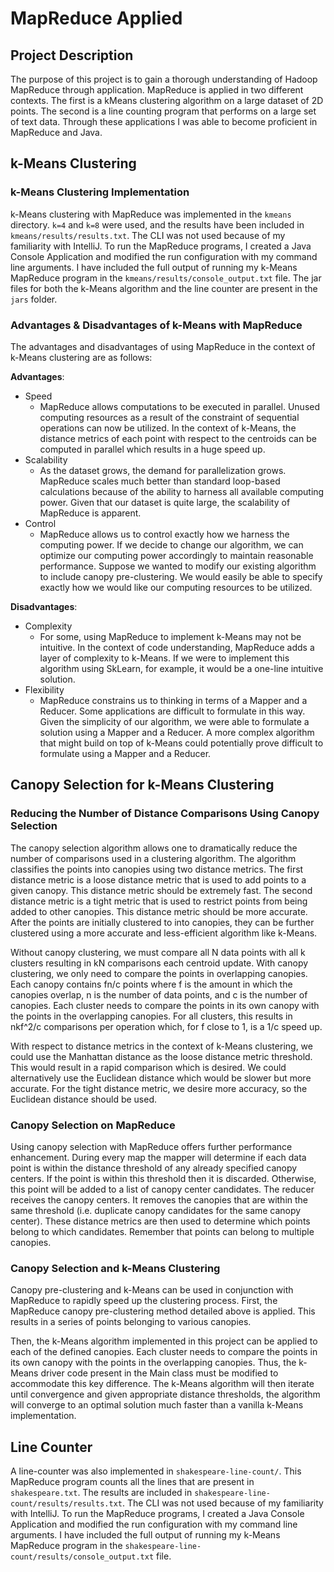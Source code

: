 # MapReduce Applied
## Project Description
The purpose of this project is to gain a thorough understanding of Hadoop MapReduce through application. MapReduce is applied in two different contexts. The first is a kMeans clustering algorithm on a large dataset of 2D points. The second is a line counting program that performs on a large set of text data. Through these applications I was able to become proficient in MapReduce and Java. 

## k-Means Clustering
### k-Means Clustering Implementation
k-Means clustering with MapReduce was implemented in the ```kmeans``` directory. ```k=4``` and ```k=8``` were used, and the results have been included in ```kmeans/results/results.txt```. The CLI was not used because of my familiarity with IntelliJ. To run the MapReduce programs, I created a Java Console Application and modified the run configuration with my command line arguments. I have included the full output of running my k-Means MapReduce program in the ```kmeans/results/console_output.txt``` file. The jar files for both the k-Means algorithm and the line counter are present in the ```jars``` folder. 

### Advantages & Disadvantages of k-Means with MapReduce
The advantages and disadvantages of using MapReduce in the context of k-Means clustering are as follows:  

**Advantages**: 
- Speed
    - MapReduce allows computations to be executed in parallel. Unused computing resources as a result of the constraint of sequential operations can now be utilized. In the context of k-Means, the distance metrics of each point with respect to the centroids can be computed in parallel which results in a huge speed up.
- Scalability
    - As the dataset grows, the demand for parallelization grows. MapReduce scales much better than standard loop-based calculations because of the ability to harness all available computing power. Given that our dataset is quite large, the scalability of MapReduce is apparent. 
- Control
    - MapReduce allows us to control exactly how we harness the computing power. If we decide to change our algorithm, we can optimize our computing power accordingly to maintain reasonable performance. Suppose we wanted to modify our existing algorithm to include canopy pre-clustering. We would easily be able to specify exactly how we would like our computing resources to be utilized. 

**Disadvantages**:
- Complexity
    - For some, using MapReduce to implement k-Means may not be intuitive. In the context of code understanding, MapReduce adds a layer of complexity to k-Means. If we were to implement this algorithm using SkLearn, for example, it would be a one-line intuitive solution.
- Flexibility
    - MapReduce constrains us to thinking in terms of a Mapper and a Reducer. Some applications are difficult to formulate in this way. Given the simplicity of our algorithm, we were able to formulate a solution using a Mapper and a Reducer. A more complex algorithm that might build on top of k-Means could potentially prove difficult to formulate using a Mapper and a Reducer.


## Canopy Selection for k-Means Clustering
### Reducing the Number of Distance Comparisons Using Canopy Selection
The canopy selection algorithm allows one to dramatically reduce the number of comparisons used in a clustering algorithm. The algorithm classifies the points into canopies using two distance metrics. The first distance metric is a loose distance metric that is used to add points to a given canopy. This distance metric should be extremely fast. The second distance metric is a tight metric that is used to restrict points from being added to other canopies. This distance metric should be more accurate. After the points are initially clustered to into canopies, they can be further clustered using a more accurate and less-efficient algorithm like k-Means. 

Without canopy clustering, we must compare all N data points with all k clusters resulting in kN comparisons each centroid update. With canopy clustering, we only need to compare the points in overlapping canopies. Each canopy contains fn/c points where f is the amount in which the canopies overlap, n is the number of data points, and c is the number of canopies. Each cluster needs to compare the points in its own canopy with the points in the overlapping canopies. For all clusters, this results in nkf^2/c comparisons per operation which, for f close to 1, is a 1/c speed up. 

With respect to distance metrics in the context of k-Means clustering, we could use the Manhattan distance as the loose distance metric threshold. This would result in a rapid comparison which is desired. We could alternatively use the Euclidean distance which would be slower but more accurate. For the tight distance metric, we desire more accuracy, so the Euclidean distance should be used. 

### Canopy Selection on MapReduce
Using canopy selection with MapReduce offers further performance enhancement. During every map the mapper will determine if each data point is within the distance threshold of any already specified canopy centers. If the point is within this threshold then it is discarded. Otherwise, this point will be added to a list of canopy center candidates. The reducer receives the canopy centers. It removes the canopies that are within the same threshold (i.e. duplicate canopy candidates for the same canopy center). These distance metrics are then used to determine which points belong to which candidates. Remember that points can belong to multiple canopies. 

### Canopy Selection and k-Means Clustering
Canopy pre-clustering and k-Means can be used in conjunction with MapReduce to rapidly speed up the clustering process. First, the MapReduce canopy pre-clustering method detailed above is applied. This results in a series of points belonging to various canopies. 

Then, the k-Means algorithm implemented in this project can be applied to each of the defined canopies. Each cluster needs to compare the points in its own canopy with the points in the overlapping canopies. Thus, the k-Means driver code present in the Main class must be modified to accommodate this key difference. The k-Means algorithm will then iterate until convergence and given appropriate distance thresholds, the algorithm will converge to an optimal solution much faster than a vanilla k-Means implementation. 

## Line Counter
A line-counter was also implemented in ```shakespeare-line-count/```. This MapReduce program counts all the lines that are present in ```shakespeare.txt```. The results are included in ```shakespeare-line-count/results/results.txt```. The CLI was not used because of my familiarity with IntelliJ. To run the MapReduce programs, I created a Java Console Application and modified the run configuration with my command line arguments. I have included the full output of running my k-Means MapReduce program in the ```shakespeare-line-count/results/console_output.txt``` file. 